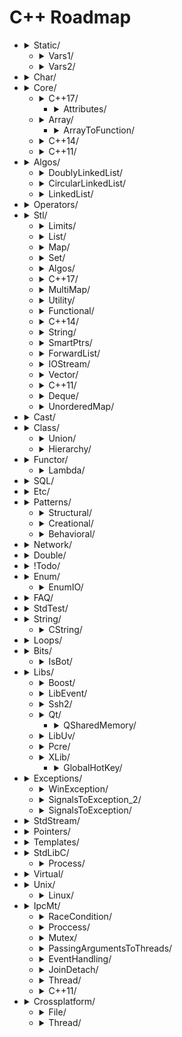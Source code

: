 # C++ Roadmap
* <details>
  <summary>Static/</summary>


    * StaticHolder.cpp
    * Data.cpp


  </details>


   * <details>
     <summary>Vars1/</summary>


      * module.h
      * main_Var1.cpp
      * header.h
      * module.inl


     </details>


   * <details>
     <summary>Vars2/</summary>


      * CxVars.inl
      * module.h
      * CVar.h
      * CxVars.h
      * main_Var2.cpp
      * module.inl


     </details>


* <details>
  <summary>Char/</summary>


    * IntToChar.cpp
    * Escape.cpp


  </details>


* <details>
  <summary>Core/</summary>


    * LvalueRvalue.cpp
    * Explicit.cpp
    * GoTo.cpp
    * ReturnBool.cpp
    * NamespaceOperator.cpp
    * MoveRef.cpp
    * ConstructNew.cpp
    * OperatorsNewDelete.cpp
    * PlacementNew.cpp
    * InitMembers.cpp
    * VariableArguments.cpp
    * InlineFunction.cpp
    * TypeNames.cpp
    * Move.cpp
    * ZeroDivision.cpp
    * ValueInitialization.cpp
    * TypeSizes.cpp
    * SwitchString.cpp
    * InitVars.cpp


  </details>


   * <details>
     <summary>C++17/</summary>


      * TemplateAutoParam.cpp
      * StructuredBindings.cpp
      * NestedNamespaces.cpp
      * LambdaThisByValue.cpp
      * EnumListInitialization.cpp
      * StructuredBindingsRef.cpp
      * ConstexprIf.cpp
      * FAQ.md
      * BracedInitList.cpp
      * ConstexprLambda.cpp
      * FoldExpressions.cpp
      * InlineVars.cpp
      * TemplateArgDeduction.cpp
      * SelectionVarInitializer.cpp
      * Utf8CharLiterals.cpp


     </details>


      * <details>
        <summary>Attributes/</summary>


        * maybe_unused.cpp
        * FAQ.md
        * Sample1.cpp
        * fallthrough.cpp
        * nodiscard.cpp


        </details>


   * <details>
     <summary>Array/</summary>


      * ArraySize.cpp


     </details>


      * <details>
        <summary>ArrayToFunction/</summary>


        * ArrayToFunction3.cpp
        * ArrayToFunction1.cpp
        * ArrayToFunction2.cpp


        </details>


   * <details>
     <summary>C++14/</summary>


      * .gitkeep


     </details>


   * <details>
     <summary>C++11/</summary>


      * .gitkeep


     </details>


* <details>
  <summary>Algos/</summary>


    * Algoritms.txt


  </details>


   * <details>
     <summary>DoublyLinkedList/</summary>


      * DoubleLinkedListDeletion.cpp
      * DoubleLinkedListInsertion.cpp
      * DoubleLinkedList.cpp


     </details>


   * <details>
     <summary>CircularLinkedList/</summary>


      * CircularLinkedList.cpp


     </details>


   * <details>
     <summary>LinkedList/</summary>


      * LinkedListInsertion.cpp
      * DetectLoopInLinkedList.cpp
      * SortedMergeOfTwoLinkedList.cpp
      * ReverseALinkedList.cpp
      * LinkedListDeletion.cpp
      * PrintNthNodeFromTheEndOfLinkedList.cpp
      * LinkedListSearchForANode.cpp


     </details>


* <details>
  <summary>Operators/</summary>


    * OverloadingPrefixIncermentDecrementOperator.cpp
    * Exclamanation.cpp
    * OverloadingLogicalOperator.cpp
    * OperatorIn.cpp
    * OverloadingArithmeticOperator.cpp
    * OverloadingInputOutputOperator.cpp
    * OverloadingPostfixIncermentDecrementOperator.cpp
    * OverloadingUnaryOperator.cpp
    * OverloadingArithmeticOperatorUsingMemberFunction.cpp


  </details>


* <details>
  <summary>Stl/</summary>


    * StlFeatures.png
    * StlFeatures.txt


  </details>


   * <details>
     <summary>Limits/</summary>


      * NumericLimits.cpp
      * DoubleLimits.cpp


     </details>


   * <details>
     <summary>List/</summary>


      * splice.cpp
      * ListErase.cpp
      * insertInLoop.cpp
      * ListSearchUsingGenerate.cpp
      * ListRemove.cpp
      * ListOperations.cpp
      * insert.cpp
      * ListRemoveIf.cpp
      * ListSort.cpp
      * ListConditionalEraseWhileIteration.cpp
      * ListSearchUsingFind.cpp
      * list.cpp


     </details>


   * <details>
     <summary>Map/</summary>


      * Maps.cpp
      * OperatorAccess.cpp
      * MapReversePrint.cpp
      * MapComparison.cpp
      * MapOperatorAccessElement.cpp
      * MapDeletionByIteratorRange.cpp
      * MapComparisonByUserDefinedObjects.cpp
      * Erase.cpp
      * MapInsertion.cpp
      * MapUnorderedMap.cpp
      * MapBasics.cpp
      * Bool.cpp


     </details>


   * <details>
     <summary>Set/</summary>


      * SetInsertionUsingIteratorRange.cpp
      * set_insert.cpp
      * SetsWithUserDefinedClassesUsingComparator.cpp
      * SetsBasics.cpp
      * SearchInASet.cpp
      * SetErase.cpp
      * VerifyAndInsertInSet.cpp
      * SetsWithUserDefinedClasses.cpp


     </details>


   * <details>
     <summary>Algos/</summary>


      * difference.cpp
      * accumulate.cpp
      * sort.txt
      * replace_if.cpp
      * transform.cpp
      * set_symmetric_difference.cpp


     </details>


   * <details>
     <summary>C++17/</summary>


      * Any.cpp
      * StringView2.cpp
      * Invoke.cpp
      * Variant.cpp
      * ParallelAlgos.cpp
      * Apply.cpp
      * Optional.cpp
      * Fs.cpp
      * Byte.cpp
      * MapSetSplicing.cpp


     </details>


   * <details>
     <summary>MultiMap/</summary>


      * MultimapOperations.cpp
      * MultimapCI.cpp
      * MultimapBasics.cpp


     </details>


   * <details>
     <summary>Utility/</summary>


      * forward.cpp


     </details>


   * <details>
     <summary>Functional/</summary>


      * ref.cpp


     </details>


   * <details>
     <summary>C++14/</summary>


      * .gitkeep


     </details>


   * <details>
     <summary>String/</summary>


      * reverse.cpp
      * CstrNull.cpp
      * stringWithNull.cpp


     </details>


   * <details>
     <summary>SmartPtrs/</summary>


      * AutoPtrVSUniquePtr.cpp
      * smart-pointers-in-cpp11.html


     </details>


   * <details>
     <summary>ForwardList/</summary>


      * ForwardListOperation2.cpp
      * ForwardListOperation1.cpp
      * ForwardListAssign.cpp


     </details>


   * <details>
     <summary>IOStream/</summary>


      * OperatorOutput.cpp


     </details>


   * <details>
     <summary>Vector/</summary>


      * RandomNumberInitializationInVector.cpp
      * RemoveAllOccurrencesOfAnElementFromVector.cpp
      * VectorOperations1.cpp
      * slice.cpp
      * VectorInitialization.cpp
      * VectorOperations3.cpp
      * SimpleOperationsOnVector.cpp
      * VectorEraseRemove.cpp
      * VectorListDequePushBack.cpp
      * VectorOperations2.cpp
      * RemoveAllOccurrencesOfAnElementFromVector2.cpp


     </details>


   * <details>
     <summary>C++11/</summary>


      * .gitkeep


     </details>


   * <details>
     <summary>Deque/</summary>


      * DequeImplementation.cpp
      * DequeOperations.cpp


     </details>


   * <details>
     <summary>UnorderedMap/</summary>


      * UnorderedMapInitialization.cpp
      * UnorderedMapInsertion.cpp
      * UnorderedMapBasics.cpp


     </details>


* <details>
  <summary>Cast/</summary>


    * ReinterpretCast.cpp
    * Casts.cpp
    * BoolCast.cpp


  </details>


* <details>
  <summary>Class/</summary>


    * MethodWithoutBody.cpp
    * InitConstructor.cpp
    * InheritanceFunctions.cpp
    * ConstructOrder.cpp
    * CopyConstructor1.cpp
    * EmptyStructSizeOf.cpp
    * SizeOfClass.cpp
    * CallMethod.cpp
    * InitOrder.cpp
    * CpoyConstructor2.cpp
    * QuotedString.java
    * FriendClass.cpp
    * CondtructorOrder.cpp


  </details>


   * <details>
     <summary>Union/</summary>


      * Union.cpp


     </details>


   * <details>
     <summary>Hierarchy/</summary>


      * Hierarchy.cpp
      * Proxy.cpp
      * pic.png


     </details>


* <details>
  <summary>Functor/</summary>


    * FunctorExample4.cpp
    * FunctorExample1.cpp
    * FunctorExample2.cpp
    * NativeFunction.cpp
    * Functor.cpp
    * FunctorTarget.cpp
    * FunctorExample3.cpp
    * StaticFunctor.cpp


  </details>


   * <details>
     <summary>Lambda/</summary>


      * LambdaMemberVariableCapture.cpp
      * LambdaScopes.cpp
      * LambdaScopeFaultScenario.cpp
      * LambaExamples.cpp
      * LambdaPtrsSizes.cpp
      * LambdaScopesByValue.cpp
      * LambdaScopesByReference.cpp
      * GccLambdaLeaky.cpp
      * LambdaBasic.cpp


     </details>


* <details>
  <summary>SQL/</summary>


    * test.sql


  </details>


* <details>
  <summary>Etc/</summary>


    * VarVisibility.cpp
    * Random.cpp
    * GlobalVar2.cpp
    * DecIncInt.cpp
    * GlobalVar1.cpp
    * UnicodeAnsi.cpp
    * SizeofUnicodes.cpp
    * FunctionDefinition.cpp


  </details>


* <details>
  <summary>Patterns/</summary>




  </details>


   * <details>
     <summary>Structural/</summary>


      * adapter.cpp
      * ContainerFacade.h
      * proxy.cpp
      * bridge.cpp
      * facade.cpp
      * decorator.cpp
      * composite.cpp
      * flyweight.cpp


     </details>


   * <details>
     <summary>Creational/</summary>


      * ClassFactory.cpp
      * Singleton.cpp
      * Builder.cpp
      * FactoryMethod.cpp
      * AbstractFactory.cpp
      * Prototype.cpp


     </details>


   * <details>
     <summary>Behavioral/</summary>


      * memento.cpp
      * iterator.cpp
      * strategy.cpp
      * visitor2.cpp
      * observer.cpp
      * visitor1.cpp
      * interpreter.cpp
      * template_method.cpp
      * chain_of_responsibility.cpp
      * command.cpp
      * state.cpp
      * mediator.cpp
      * null_object.cpp
      * iterator_with_operators.cpp
      * observer2.cpp


     </details>


* <details>
  <summary>Network/</summary>


    * IpString.cpp
    * TcpUdpDiffs.txt
    * Mount.cpp


  </details>


* <details>
  <summary>Double/</summary>


    * IntDoubleCompare.cpp
    * DoubleCast.cpp
    * DoubleCompare.cpp
    * IsGreater.cpp


  </details>


* <details>
  <summary>!Todo/</summary>


    * RSDN.txt
    * C++ questions.txt


  </details>


* <details>
  <summary>Enum/</summary>


    * SafeEnum.cpp
    * SizeOf.cpp
    * ForEnum.cpp
    * CodeStyle.cpp


  </details>


   * <details>
     <summary>EnumIO/</summary>


      * EnumIO.h
      * EnumIO_test.cpp


     </details>


* <details>
  <summary>FAQ/</summary>


    * FAQ.txt


  </details>


* <details>
  <summary>StdTest/</summary>


    * StdTest.inl
    * README.md
    * StdTest.h


  </details>


* <details>
  <summary>String/</summary>


    * StringView.cpp
    * OtherUsefulFunction.cpp
    * CapacityFunction.cpp
    * InitializationWays.cpp
    * InputFunction.cpp
    * IteratorFunction.cpp
    * Reverse.cpp
    * ManipulatingFunction.cpp


  </details>


   * <details>
     <summary>CString/</summary>


      * main_CString.cpp
      * CString.inl
      * CString.h


     </details>


* <details>
  <summary>Loops/</summary>


    * ForBreak.cpp
    * SwitchCase.cpp
    * For.cpp
    * GoToLablel.cpp
    * ForVoid.cpp


  </details>


* <details>
  <summary>Bits/</summary>


    * BitMask2.cpp
    * BitMask.cpp
    * bitset.cpp
    * BuffToint.cpp


  </details>


   * <details>
     <summary>IsBot/</summary>


      * __Black_list.lst
      * Black_list.lst
      * main_BlackList.cpp
      * __Black_list_test.lst


     </details>


* <details>
  <summary>Libs/</summary>




  </details>


   * <details>
     <summary>Boost/</summary>


      * ScopeArray.cpp
      * ProgramOptions.cpp
      * Bind.cpp


     </details>


   * <details>
     <summary>LibEvent/</summary>


      * all_test.cpp
      * FAQ.txt
      * time-test.c
      * time-test.sh
      * signal-test.c
      * all_test_build.sh
      * signal-test-build.sh


     </details>


   * <details>
     <summary>Ssh2/</summary>


      * SSH2.cpp


     </details>


   * <details>
     <summary>Qt/</summary>


      * HttpUpload.cpp


     </details>


      * <details>
        <summary>QSharedMemory/</summary>


        * main_MainDialog.cpp
        * MainDialog.cpp
        * MainDialog.h


        </details>


   * <details>
     <summary>LibUv/</summary>


      * FAQ.txt


     </details>


   * <details>
     <summary>Pcre/</summary>


      * pcrepp.cpp.off


     </details>


   * <details>
     <summary>XLib/</summary>




     </details>


      * <details>
        <summary>GlobalHotKey/</summary>


        * xgrabkey.c
        * build.sh
        * xgrabkey_2.c


        </details>


* <details>
  <summary>Exceptions/</summary>


    * Try.cpp
    * Exception2.cpp
    * Exception3.cpp


  </details>


   * <details>
     <summary>WinException/</summary>


      * CxWinException.cpp
      * WinException.cpp
      * CxWinException.h


     </details>


   * <details>
     <summary>SignalsToException_2/</summary>


      * SignalHandler.h
      * SignalHandler.inl
      * SignalsToException_2.cpp


     </details>


   * <details>
     <summary>SignalsToException/</summary>


      * SignalsToException.cpp


     </details>


* <details>
  <summary>StdStream/</summary>


    * StdStream.h
    * StdStream_Test.cpp
    * README.md
    * StdStream.inl
    * CMakeLists.txt
    * .gitignore


  </details>


* <details>
  <summary>Pointers/</summary>


    * xPTR_DELETE.cpp
    * CatchPtr.hpp
    * FunctionPtr.cpp
    * AutoPtr.h


  </details>


* <details>
  <summary>Templates/</summary>


    * MaximumOfTwoValues.cpp
    * VariadicFunc.cpp
    * AverageOfValuesInObjects.cpp
    * MaximumOfTwoObjects.cpp
    * FAQ.md
    * Templates_and_Classes.txt
    * VariadicTemplates3.cpp
    * AverageOfAnArray.cpp
    * Export.cpp
    * VariadicTemplates2.cpp
    * ClassTemplate.cpp
    * VariadicTemplates.cpp
    * Export.h
    * Params.cpp


  </details>


* <details>
  <summary>StdLibC/</summary>


    * Time.cpp
    * Atoi.cpp
    * Printf.cpp
    * Strptime.cpp
    * BuffZero.cpp
    * VSnprintf.cpp


  </details>


   * <details>
     <summary>Process/</summary>


      * ExitFunctions.cpp
      * Exit.cpp


     </details>


* <details>
  <summary>Virtual/</summary>


    * VirtualInheritance1.cpp
    * VirtualDestructor.txt
    * VirtualFunction1.cpp
    * VirtualInheritance2.cpp
    * VirtualFunction2.cpp
    * PureVirtual.cpp


  </details>


* <details>
  <summary>Unix/</summary>


    * umask.cpp
    * Fork.cpp


  </details>


   * <details>
     <summary>Linux/</summary>


      * inotify.cpp


     </details>


* <details>
  <summary>IpcMt/</summary>


    * signal_stacktrace.cpp
    * psiginfo.cpp
    * signal_ctrl_c.cpp
    * ThreadHarwareConcurrency.cpp
    * Inter Process Communication.md
    * condition_variable.cpp
    * signal.cpp
    * IpcMethods.txt


  </details>


   * <details>
     <summary>RaceCondition/</summary>


      * RaceConditionExample.cpp
      * RaceConditionExample2.cpp


     </details>


   * <details>
     <summary>Proccess/</summary>


      * Wait.cpp
      * ExecuteBin.cpp
      * GetStdInOutError.cpp


     </details>


   * <details>
     <summary>Mutex/</summary>


      * MutexLockUnlock.cpp
      * MutexLockUnlock2.cpp
      * MutexLockGuard.cpp


     </details>


   * <details>
     <summary>PassingArgumentsToThreads/</summary>


      * PassingPointersTThread.cpp
      * PassingReferencesToThread.cpp
      * PassingSimpleArgumentsToThread.cpp


     </details>


   * <details>
     <summary>EventHandling/</summary>


      * ConditionalVariableBasics.cpp
      * BasicXMLEventHandlingUsingConditionalVariable.cpp
      * BasicXMLEventHandling.cpp


     </details>


   * <details>
     <summary>JoinDetach/</summary>


      * JoiningThreads.cpp


     </details>


   * <details>
     <summary>Thread/</summary>


      * ThreadCreationUsingLambdaFunction.cpp
      * ThreadCreationUsingFunctionPointer.cpp
      * DifferentiatingBetweenThread.cpp
      * ThreadCreationUsingFunctionObjects.cpp


     </details>


   * <details>
     <summary>C++11/</summary>


      * atomic_flag.cpp


     </details>


* <details>
  <summary>Crossplatform/</summary>




  </details>


   * <details>
     <summary>File/</summary>


      * FileRouter.inl
      * File_old.h
      * FileRouter.h
      * File.h


     </details>


   * <details>
     <summary>Thread/</summary>


      * IThreadImpl_win.h
      * Thread.h
      * Thread_old.h
      * IThreadImpl_posix.h
      * IThreadImpl.h


     </details>


